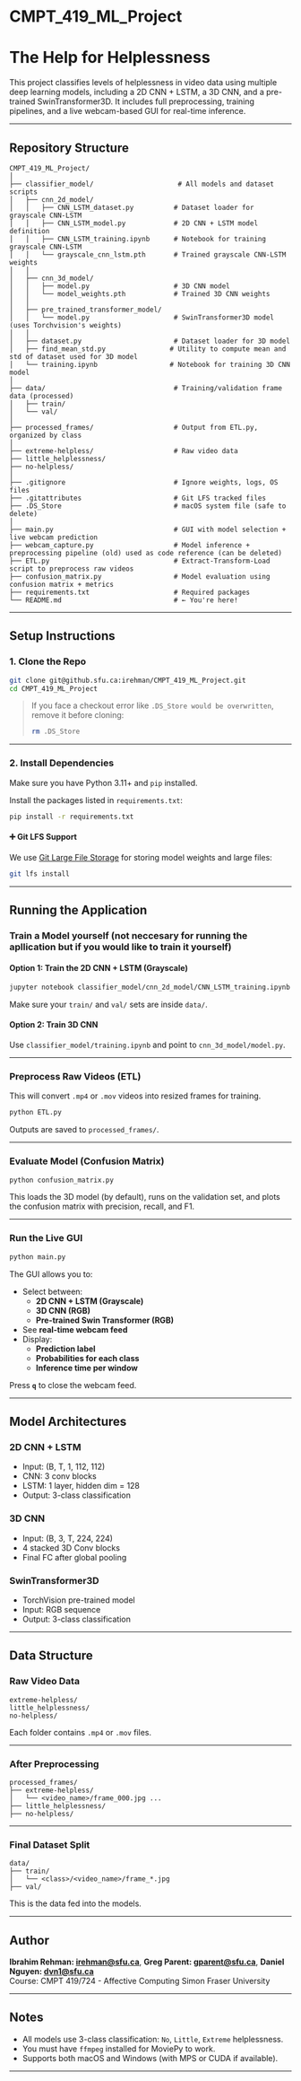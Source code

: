 # CMPT_419_ML_Project

# The Help for Helplessness 

This project classifies levels of helplessness in video data using multiple deep learning models, including a 2D CNN + LSTM, a 3D CNN, and a pre-trained SwinTransformer3D. It includes full preprocessing, training pipelines, and a live webcam-based GUI for real-time inference.

---

## Repository Structure

```
CMPT_419_ML_Project/
│
├── classifier_model/                     # All models and dataset scripts
│   ├── cnn_2d_model/
│   │   ├── CNN_LSTM_dataset.py          # Dataset loader for grayscale CNN-LSTM
│   │   ├── CNN_LSTM_model.py            # 2D CNN + LSTM model definition
│   │   ├── CNN_LSTM_training.ipynb      # Notebook for training grayscale CNN-LSTM
│   │   └── grayscale_cnn_lstm.pth       # Trained grayscale CNN-LSTM weights
│   │
│   ├── cnn_3d_model/
│   │   ├── model.py                     # 3D CNN model
│   │   └── model_weights.pth            # Trained 3D CNN weights
│   │
│   ├── pre_trained_transformer_model/
│   │   └── model.py                     # SwinTransformer3D model (uses Torchvision's weights)
│   │
│   ├── dataset.py                       # Dataset loader for 3D model
│   ├── find_mean_std.py                # Utility to compute mean and std of dataset used for 3D model
│   └── training.ipynb                  # Notebook for training 3D CNN model
│
├── data/                                # Training/validation frame data (processed)
│   ├── train/
│   └── val/
│
├── processed_frames/                    # Output from ETL.py, organized by class
│
├── extreme-helpless/                    # Raw video data
├── little_helplessness/
├── no-helpless/
│
├── .gitignore                           # Ignore weights, logs, OS files
├── .gitattributes                       # Git LFS tracked files
├── .DS_Store                            # macOS system file (safe to delete)
│
├── main.py                              # GUI with model selection + live webcam prediction
├── webcam_capture.py                    # Model inference + preprocessing pipeline (old) used as code reference (can be deleted) 
├── ETL.py                               # Extract-Transform-Load script to preprocess raw videos
├── confusion_matrix.py                  # Model evaluation using confusion matrix + metrics
├── requirements.txt                     # Required packages
└── README.md                            # ← You're here!
```

---

## Setup Instructions

### 1. Clone the Repo

```bash
git clone git@github.sfu.ca:irehman/CMPT_419_ML_Project.git
cd CMPT_419_ML_Project
```

> If you face a checkout error like `.DS_Store would be overwritten`, remove it before cloning:
> ```bash
> rm .DS_Store
> ```

---

### 2. Install Dependencies

Make sure you have Python 3.11+ and `pip` installed.

Install the packages listed in `requirements.txt`:

```bash
pip install -r requirements.txt
```

#### ➕ Git LFS Support

We use [Git Large File Storage](https://git-lfs.com/) for storing model weights and large files:

```bash
git lfs install
```

---

## Running the Application

### Train a Model yourself (not neccesary for running the apllication but if you would like to train it yourself)

#### Option 1: Train the 2D CNN + LSTM (Grayscale)

```bash
jupyter notebook classifier_model/cnn_2d_model/CNN_LSTM_training.ipynb
```

Make sure your `train/` and `val/` sets are inside `data/`.

#### Option 2: Train 3D CNN

Use `classifier_model/training.ipynb` and point to `cnn_3d_model/model.py`.

---

### Preprocess Raw Videos (ETL)

This will convert `.mp4` or `.mov` videos into resized frames for training.

```bash
python ETL.py
```

Outputs are saved to `processed_frames/`.

---

### Evaluate Model (Confusion Matrix)

```bash
python confusion_matrix.py
```

This loads the 3D model (by default), runs on the validation set, and plots the confusion matrix with precision, recall, and F1.

---

### Run the Live GUI

```bash
python main.py
```

The GUI allows you to:

- Select between:
  - **2D CNN + LSTM (Grayscale)**
  - **3D CNN (RGB)**
  - **Pre-trained Swin Transformer (RGB)**
- See **real-time webcam feed**
- Display:
  - **Prediction label**
  - **Probabilities for each class**
  - **Inference time per window**

Press **`q`** to close the webcam feed.

---

## Model Architectures

### 2D CNN + LSTM

- Input: (B, T, 1, 112, 112)
- CNN: 3 conv blocks
- LSTM: 1 layer, hidden dim = 128
- Output: 3-class classification

### 3D CNN

- Input: (B, 3, T, 224, 224)
- 4 stacked 3D Conv blocks
- Final FC after global pooling

### SwinTransformer3D

- TorchVision pre-trained model
- Input: RGB sequence
- Output: 3-class classification

---

## Data Structure

### Raw Video Data

```
extreme-helpless/
little_helplessness/
no-helpless/
```

Each folder contains `.mp4` or `.mov` files.

---

### After Preprocessing

```
processed_frames/
├── extreme-helpless/
│   └── <video_name>/frame_000.jpg ...
├── little_helplessness/
├── no-helpless/
```

---

### Final Dataset Split

```
data/
├── train/
│   └── <class>/<video_name>/frame_*.jpg
├── val/
```

This is the data fed into the models.

---

## Author

**Ibrahim Rehman: irehman@sfu.ca**,
**Greg Parent: gparent@sfu.ca**,
**Daniel Nguyen: dvn1@sfu.ca**  
Course: CMPT 419/724 - Affective Computing
Simon Fraser University

---

## Notes

- All models use 3-class classification: `No`, `Little`, `Extreme` helplessness.
- You must have `ffmpeg` installed for MoviePy to work.
- Supports both macOS and Windows (with MPS or CUDA if available).

---
